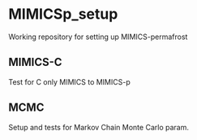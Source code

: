 # MIMICSp_setup
Working repository for setting up MIMICS-permafrost

## MIMICS-C 
Test for C only MIMICS to MIMICS-p

## MCMC
Setup and tests for Markov Chain Monte Carlo param.

